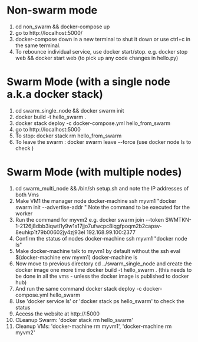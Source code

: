 # Non-swarm mode
 1. cd non_swarm && docker-compose up
 2. go to http://localhost:5000/
 3. docker-compose down in a new terminal to shut it down or use ctrl+c in the same terminal.
 4. To rebounce individual service, use docker start/stop.
    e.g. docker stop web && docker start web 
    (to pick up any code changes in hello.py)

# Swarm Mode (with a single node a.k.a docker stack)
1. cd swarm_single_node && docker swarm init
2. docker build -t hello_swarm .
3. docker stack deploy -c docker-compose.yml hello_from_swarm
4. go to http://localhost:5000
5. To stop: docker stack rm hello_from_swarm
6. To leave the swarm : docker swarm leave --force (use docker node ls to check )

# Swarm Mode (with multiple nodes)
1. cd swarm_multi_node && /bin/sh setup.sh  and note the IP addresses of both Vms
2. Make VM1 the manager node
docker-machine ssh myvm1 "docker swarm init --advertise-addr <myvm1 ip add>"
Note the command to be executed for the worker
3. Run the command for myvm2
e.g. docker swarm join --token SWMTKN-1-2126j8dbb3iqwtl1y9w1s17jjo7ufwcpc8iqgfpoqm2b2capsv-8euhkp1t79b00602jy4zj93el 192.168.99.100:2377
4. Confirm the status of nodes
docker-machine ssh myvm1 "docker node ls"
5. Make docker-machine talk to myvm1 by default without the ssh
eval $(docker-machine env myvm1)
docker-machine ls
6. Now move to previous directory
cd ../swarm_single_node and create the docker image one more time
docker build -t hello_swarm .
(this needs to be done in all the vms - unless the docker image is published to docker hub)
7. And run the same command
docker stack deploy -c docker-compose.yml hello_swarm
8. Use 'docker service ls' or 'docker stack ps hello_swarm' to check the status
9. Access the website at http://<ip add of myvm1 or myvm2>:5000
10. CLeanup Swarm: 'docker stack rm hello_swarm'
11. Cleanup VMs: 'docker-machine rm myvm1', 'docker-machine rm myvm2'